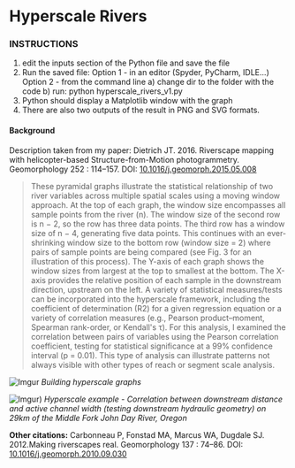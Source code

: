 # Hyperscale Rivers

### INSTRUCTIONS

 1. edit the inputs section of the Python file and save the file
 2. Run the saved file:
	Option 1 - in an editor (Spyder, PyCharm, IDLE...)
	Option 2 - from the command line
			a) change dir to the folder with the code
			b) run: python hyperscale_rivers_v1.py
3. Python should display a Matplotlib window with the graph
4. There are also two outputs of the result in PNG and SVG formats.

#### Background
Description taken from my paper:
Dietrich JT. 2016. Riverscape mapping with helicopter-based                     Structure-from-Motion photogrammetry. Geomorphology 252 : 114–157. DOI: [10.1016/j.geomorph.2015.05.008](http://doi.org/10.1016/j.geomorph.2015.05.008)
                    
>These pyramidal graphs illustrate the statistical relationship of two river variables across multiple spatial scales using a moving window approach. At the top of each graph, the window size encompasses all sample points from the river (n). The window size of the second row is n − 2, so the row has three
data points. The third row has a window size of n − 4, generating five data points. This continues with an ever-shrinking window size to the bottom row (window size = 2) where pairs of sample points are being compared (see Fig. 3 for an illustration of this process). The Y-axis of each graph shows the window sizes from largest at the top to smallest at the bottom. The X-axis provides the relative position of each sample in the downstream direction, upstream on the left. A variety of statistical measures/tests can be incorporated into the hyperscale framework, including the coefficient of determination (R2) for a given regression equation or a variety of correlation measures (e.g., Pearson product–moment, Spearman rank-order, or Kendall's τ). For this analysis, I examined the correlation between pairs of variables using the Pearson correlation coefficient, testing for statistical significance at a 99% confidence interval (p = 0.01). This type of analysis can illustrate patterns not always visible with other types of reach or segment scale analysis.

![Imgur](https://i.imgur.com/CPeiWrDl.png)
*Building hyperscale graphs*

![Imgur](https://i.imgur.com/CPeiWrDl.png))
*Hyperscale example - Correlation between downstream distance and active channel width (testing downstream hydraulic geometry) on 29km of the Middle Fork John Day River, Oregon*

**Other citations:**
Carbonneau P, Fonstad MA, Marcus WA, Dugdale SJ. 2012.Making riverscapes real. Geomorphology 137 : 74–86. DOI: [10.1016/j.geomorph.2010.09.030](http://doi.org/10.1016/j.geomorph.2010.09.030)
